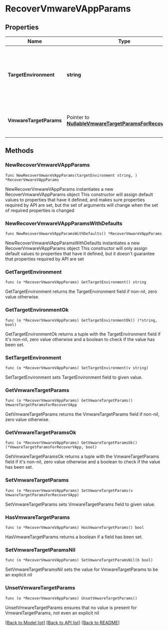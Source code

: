 # RecoverVmwareVAppParams

## Properties

Name | Type | Description | Notes
------------ | ------------- | ------------- | -------------
**TargetEnvironment** | **string** | Specifies the environment of the recovery target. The corresponding params below must be filled out. | 
**VmwareTargetParams** | Pointer to [**NullableVmwareTargetParamsForRecoverVApp**](VmwareTargetParamsForRecoverVApp.md) | Specifies the params for recovering to a VMware target. | [optional] 

## Methods

### NewRecoverVmwareVAppParams

`func NewRecoverVmwareVAppParams(targetEnvironment string, ) *RecoverVmwareVAppParams`

NewRecoverVmwareVAppParams instantiates a new RecoverVmwareVAppParams object
This constructor will assign default values to properties that have it defined,
and makes sure properties required by API are set, but the set of arguments
will change when the set of required properties is changed

### NewRecoverVmwareVAppParamsWithDefaults

`func NewRecoverVmwareVAppParamsWithDefaults() *RecoverVmwareVAppParams`

NewRecoverVmwareVAppParamsWithDefaults instantiates a new RecoverVmwareVAppParams object
This constructor will only assign default values to properties that have it defined,
but it doesn't guarantee that properties required by API are set

### GetTargetEnvironment

`func (o *RecoverVmwareVAppParams) GetTargetEnvironment() string`

GetTargetEnvironment returns the TargetEnvironment field if non-nil, zero value otherwise.

### GetTargetEnvironmentOk

`func (o *RecoverVmwareVAppParams) GetTargetEnvironmentOk() (*string, bool)`

GetTargetEnvironmentOk returns a tuple with the TargetEnvironment field if it's non-nil, zero value otherwise
and a boolean to check if the value has been set.

### SetTargetEnvironment

`func (o *RecoverVmwareVAppParams) SetTargetEnvironment(v string)`

SetTargetEnvironment sets TargetEnvironment field to given value.


### GetVmwareTargetParams

`func (o *RecoverVmwareVAppParams) GetVmwareTargetParams() VmwareTargetParamsForRecoverVApp`

GetVmwareTargetParams returns the VmwareTargetParams field if non-nil, zero value otherwise.

### GetVmwareTargetParamsOk

`func (o *RecoverVmwareVAppParams) GetVmwareTargetParamsOk() (*VmwareTargetParamsForRecoverVApp, bool)`

GetVmwareTargetParamsOk returns a tuple with the VmwareTargetParams field if it's non-nil, zero value otherwise
and a boolean to check if the value has been set.

### SetVmwareTargetParams

`func (o *RecoverVmwareVAppParams) SetVmwareTargetParams(v VmwareTargetParamsForRecoverVApp)`

SetVmwareTargetParams sets VmwareTargetParams field to given value.

### HasVmwareTargetParams

`func (o *RecoverVmwareVAppParams) HasVmwareTargetParams() bool`

HasVmwareTargetParams returns a boolean if a field has been set.

### SetVmwareTargetParamsNil

`func (o *RecoverVmwareVAppParams) SetVmwareTargetParamsNil(b bool)`

 SetVmwareTargetParamsNil sets the value for VmwareTargetParams to be an explicit nil

### UnsetVmwareTargetParams
`func (o *RecoverVmwareVAppParams) UnsetVmwareTargetParams()`

UnsetVmwareTargetParams ensures that no value is present for VmwareTargetParams, not even an explicit nil

[[Back to Model list]](../README.md#documentation-for-models) [[Back to API list]](../README.md#documentation-for-api-endpoints) [[Back to README]](../README.md)


